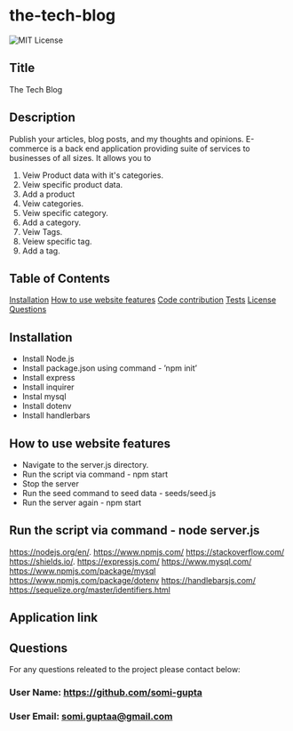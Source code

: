 # the-tech-blog

![MIT License](https://img.shields.io/badge/license-MIT-green?raw=true)  

## Title 
The Tech Blog 

## Description 
Publish your articles, blog posts, and my thoughts and opinions.
E-commerce is a back end application providing suite of services to businesses of all sizes. It allows you to 
1. Veiw Product data with it's categories.
2. Veiw specific product data.
3. Add a product
4. Veiw categories.
5. Veiw specific category.
6. Add a category.
7. Veiw Tags.
8. Veiew specific tag.
9. Add a tag.

## Table of Contents
[Installation](#installation)
[How to use website features](#how-to-use-website-features)
[Code contribution](#code-contribution)
[Tests](#tests)
[License](#license)
[Questions](#questions)

## Installation
- Install Node.js  
- Install package.json using command - ’npm init’
- Install express
- Install inquirer
- Instal mysql
- Install dotenv
- Install handlerbars

## How to use website features
- Navigate to the server.js directory.
- Run the script via command - npm start 
- Stop the server
- Run the seed command to seed data - seeds/seed.js
- Run the server again - npm start

## Run the script via command - node server.js
https://nodejs.org/en/.
https://www.npmjs.com/
https://stackoverflow.com/
https://shields.io/.
https://expressjs.com/
https://www.mysql.com/
https://www.npmjs.com/package/mysql
https://www.npmjs.com/package/dotenv
https://handlebarsjs.com/
https://sequelize.org/master/identifiers.html 

## Application link


## Questions
For any questions releated to the project please contact below:
### User Name: https://github.com/somi-gupta
### User Email: somi.guptaa@gmail.com